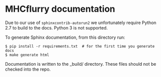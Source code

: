 # MHCflurry documentation

Due to our use of `sphinxcontrib-autorun2` we unfortunately require Python 2.7
to build to the docs. Python 3 is not supported.

To generate Sphinx documentation, from this directory run:

```
$ pip install -r requirements.txt  # for the first time you generate docs
$ make generate html
```

Documentation is written to the _build/ directory. These files should not be
checked into the repo.
